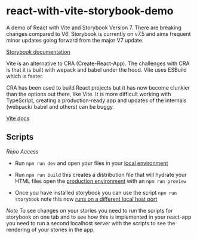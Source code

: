 # react-with-vite-storybook-demo

A demo of React with Vite and Storybook Version 7. There are breaking changes compared to V6. Storybook is currently on v7.5 and aims frequent minor updates going forward from the major V7 update.

[Storybook documentation](https://storybook.js.org/docs/react/get-started/install/)

Vite is an alternative to CRA (Create-React-App). The challenges with CRA is that it is built with wepack and babel under the hood. Vite uses ESBuild which is faster.

CRA has been used to build React projects but it has now become clunkier than the options out there, like Vite. It is more difficult working with TypeScript, creating a production-ready app and updates of the internals (webpack/ babel and others) can be buggy.

[Vite docs](https://vitejs.dev/guide/)

## Scripts

_Repo Access_ 

- Run `npm run dev` and open your files in  your [local environment](http://localhost:5173/)

- Run `npm run build` this creates a distribution file that will hydrate your HTML files open the [production environment](http://localhost:4173/) with an `npm run preview`

- Once you have installed storybook you can use the script `npm run storybook` note this now [runs on a different local host port](http://localhost:6006/)

_Note_
To see changes on your stories you need to run the scripts for storybook on one tab and to see how this is implemented in your react-app you need to run a second localhost server with the scripts to see the rendering of your stories in the app.
